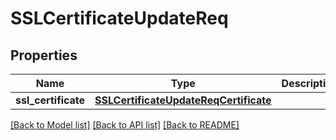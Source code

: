 # SSLCertificateUpdateReq

## Properties
Name | Type | Description | Notes
------------ | ------------- | ------------- | -------------
**ssl_certificate** | [**SSLCertificateUpdateReqCertificate**](SSLCertificateUpdateReqCertificate.md) |  | 

[[Back to Model list]](../README.md#documentation-for-models) [[Back to API list]](../README.md#documentation-for-api-endpoints) [[Back to README]](../README.md)


